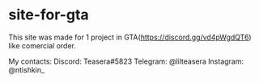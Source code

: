 # site-for-gta

This site was made for 1 project in GTA(https://discord.gg/vd4pWgdQT6) like comercial order.


My contacts: 
  Discord: Teasera#5823
  Telegram: @lilteasera
  Instagram: @ntishkin_
